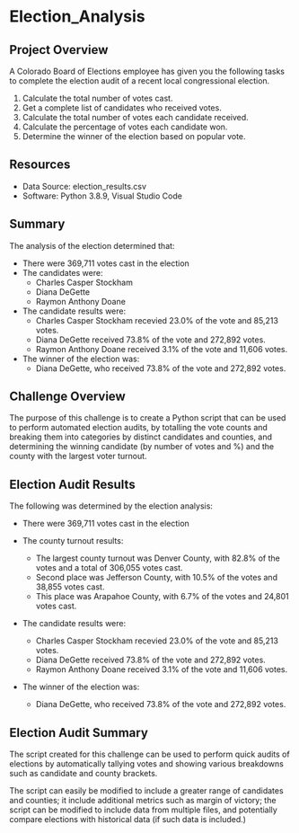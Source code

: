 # Election_Analysis

## Project Overview
A Colorado Board of Elections employee has given you the following tasks to complete the election audit of a recent local
congressional election.

1. Calculate the total number of votes cast.
2. Get a complete list of candidates who received votes.
3. Calculate the total number of votes each candidate received.
4. Calculate the percentage of votes each candidate won.
5. Determine the winner of the election based on popular vote.

## Resources
- Data Source: election_results.csv
- Software: Python 3.8.9, Visual Studio Code

## Summary
The analysis of the election determined that:
- There were 369,711 votes cast in the election
- The candidates were:
  - Charles Casper Stockham
  - Diana DeGette
  - Raymon Anthony Doane
- The candidate results were:
  - Charles Casper Stockham recevied 23.0% of the vote and 85,213 votes.
  - Diana DeGette received 73.8% of the vote and 272,892 votes.
  - Raymon Anthony Doane received 3.1% of the vote and 11,606 votes.
- The winner of the election was:
  - Diana DeGette, who received 73.8% of the vote and 272,892 votes.

## Challenge Overview
The purpose of this challenge is to create a Python script that can be used to perform automated election audits, by totalling the vote counts and breaking them into categories by distinct candidates and counties, and determining the winning candidate (by number of votes and %) and the county with the largest voter turnout.


## Election Audit Results
The following was determined by the election analysis:

- There were 369,711 votes cast in the election
- The county turnout results: 
  - The largest county turnout was Denver County, with 82.8% of the votes and a total of 306,055 votes cast.
  - Second place was Jefferson County, with 10.5% of the votes and 38,855 votes cast. 
  - This place was Arapahoe County, with 6.7% of the votes and 24,801 votes cast.

- The candidate results were:
  - Charles Casper Stockham recevied 23.0% of the vote and 85,213 votes.
  - Diana DeGette received 73.8% of the vote and 272,892 votes.
  - Raymon Anthony Doane received 3.1% of the vote and 11,606 votes.
- The winner of the election was:
  - Diana DeGette, who received 73.8% of the vote and 272,892 votes.

## Election Audit Summary
The script created for this challenge can be used to perform quick audits of elections by automatically tallying votes and showing various breakdowns such as candidate and county brackets. 

The script can easily be modified to include a greater range of candidates and counties; it include additional metrics such as margin of victory; the script can be modified to include data from multiple files, and potentially compare elections with historical data (if such data is included.)